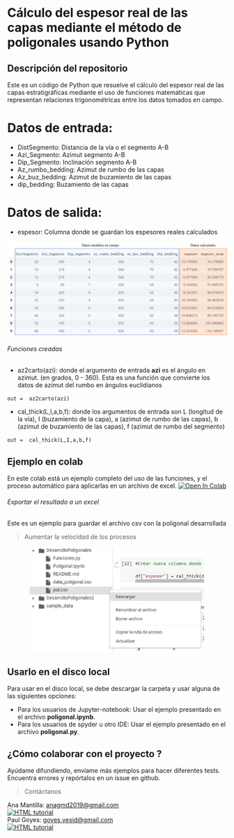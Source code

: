 # Cálculo del espesor real de las capas mediante el método de poligonales usando Python

## Descripción del repositorio
Este es un código de Python que resuelve el cálculo del espesor real de las capas estratigráficas mediante el uso de funciones matemáticas que representan relaciones trigonométricas entre los datos tomados en campo. 

# Datos de entrada: 

- DistSegmento: Distancia de la vía o el segmento A-B 
- Azi_Segmento: Azimut segmento A-B
- Dip_Segmento: Inclinación segmento A-B
- Az_rumbo_bedding: Azimut de rumbo de las capas 
- Az_buz_bedding: Azimut de buzamiento de las capas
- dip_bedding: Buzamiento de las capas

# Datos de salida:
- espesor: Columna donde se guardan los espesores reales calculados

<p align="center">
<img src="https://github.com/Anagabrielamantilla/DesarrolloPoligonales/blob/main/Img0.png" width="800">
</p>

###### Funciones creadas

- az2carto(azi): donde el argumento de entrada <b>azi</b> es el ángulo en azimut. (en grados, 0 - 360). Esta es una función que convierte los datos de azimut del rumbo en ángulos euclidianos

```
out =  az2carto(azi)
```
- cal_thick(L,I,a,b,f): donde los argumentos de entrada son L (longitud de la vía), I (buzamiento de la capa), a (azimut de rumbo de las capas), b (azimut de buzamiento de las capas), f (azimut de rumbo del segmento)

```
out =  cal_thick(L,I,a,b,f)
```

## Ejemplo en colab 

En este colab está un ejemplo completo del uso de las funciones, y el proceso automático para aplicarlas en un archivo de excel.
[![Open In Colab](https://colab.research.google.com/assets/colab-badge.svg)](https://colab.research.google.com/drive/1xms3EEhLpyYVl7YiIcuiTqt-IsWStdxS#scrollTo=ZwSqdcHlWbe9)


###### Exportar el resultado a un excel 
Este es un ejemplo para guardar el archivo csv con la poligonal desarrollada
> Aumentar la velocidad de los procesos 

<p align="center">
<img src="https://github.com/Anagabrielamantilla/DesarrolloPoligonales/blob/main/Captura%20de%20pantalla%202022-09-04%20212911.jpg" width="400">
</p>

## Usarlo en el disco local

Para usar en el disco local, se debe descargar la carpeta y usar alguna de las siguientes opciones:
- Para los usuarios de Jupyter-notebook: Usar el ejemplo presentado en el archivo <b>poligonal.ipynb</b>. 
- Para los usuarios de spyder u otro IDE:  Usar el ejemplo presentado en el archivo <b>poligonal.py</b>. 

## ¿Cómo colaborar con el proyecto ? 

Ayúdame difundiendo, envíame más ejemplos para hacer diferentes tests. Encuentra errores y repórtalos en un issue en github.

> Contáctanos


Ana Mantilla: anagmd2019@gmail.com </br> <a href="https://www.linkedin.com/in/ana-gabriela-mantilla-24377a21a/">
  <img src="https://cdn-icons-png.flaticon.com/512/174/174857.png" alt="HTML tutorial" style="width:30px;height:30px;">
</a> </br> 
Paul Goyes:   goyes.yesid@gmail.com </br> <a href="https://www.linkedin.com/in/paul-goyes-0212b810/">
  <img src="https://cdn-icons-png.flaticon.com/512/174/174857.png" alt="HTML tutorial" style="width:30px;height:30px;">
</a>
